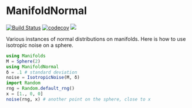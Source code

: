 # ManifoldNormal

[![Build Status](https://github.com/olivierverdier/ManifoldNormal.jl/actions/workflows/CI.yml/badge.svg?branch=main)](https://github.com/olivierverdier/ManifoldNormal.jl/actions/workflows/CI.yml?query=branch%3Amain)
[![codecov](https://codecov.io/gh/olivierverdier/ManifoldNormal.jl/graph/badge.svg?token=SPnqp1HGCm)](https://codecov.io/gh/olivierverdier/ManifoldNormal.jl)
[![](https://img.shields.io/badge/docs-dev-blue.svg)](https://olivierverdier.github.io/ManifoldNormal.jl/)


Various instances of normal distributions on manifolds.
Here is how to use isotropic noise on a sphere.

```julia
using Manifolds
M = Sphere(2)
using ManifoldNormal
δ = .1 # standard deviation
noise = IsotropicNoise(M, δ)
import Random
rng = Random.default_rng()
x = [1., 0, 0]
noise(rng, x) # another point on the sphere, close to x
```
